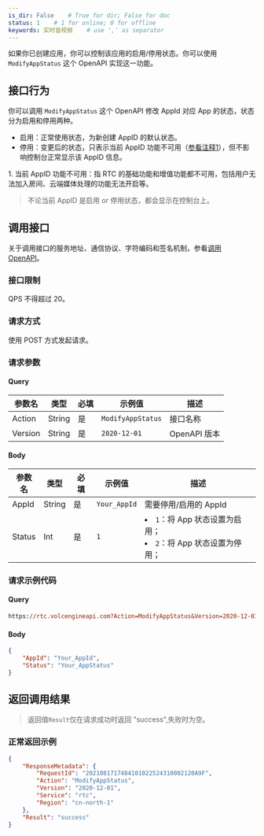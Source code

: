 ```yaml
---
is_dir: False    # True for dir; False for doc
status: 1    # 1 for online; 0 for offline
keywords: 实时音视频    # use ',' as separator
---
```


如果你已创建应用，你可以控制该应用的启用/停用状态。你可以使用 `ModifyAppStatus` 这个 OpenAPI 实现这一功能。

## 接口行为

你可以调用 `ModifyAppStatus` 这个 OpenAPI 修改 AppId 对应 App 的状态，状态分为启用和停用两种。

- 启用：正常使用状态，为新创建 AppID 的默认状态。
- 停用：变更后的状态，只表示当前 AppID 功能不可用（[参看注释1](#stop)），但不影响控制台正常显示该 AppID 信息。

<span id="stop"></span>1. 当前 AppID 功能不可用：指 RTC 的基础功能和增值功能都不可用，包括用户无法加入房间、云端媒体处理的功能无法开启等。

> 不论当前 AppID 是启用 or 停用状态，都会显示在控制台上。

## 调用接口
关于调用接口的服务地址、通信协议、字符编码和签名机制，参看[调用 OpenAPI](69828)。

### 接口限制

QPS 不得超过 20。

### 请求方式

使用 POST 方式发起请求。

### 请求参数

#### Query

| 参数名 | 类型 | 必填 | 示例值 | 描述 |
| --- | --- | --- | --- | --- |
| Action | String | 是 | `ModifyAppStatus` | 接口名称 |
| Version | String | 是 | `2020-12-01` | OpenAPI 版本 |

#### Body

| 参数名 | 类型 | 必填 | 示例值 | 描述 |
| --- | --- | --- | --- | --- |
| AppId | String | 是 | `Your_AppId` | 需要停用/启用的 AppId |
| Status | Int | 是 | `1` | <li>`1`：将 App 状态设置为启用；</li><li>`2`：将 App 状态设置为停用；</li> |

### 请求示例代码

 #### Query

```postscript
https://rtc.volcengineapi.com?Action=ModifyAppStatus&Version=2020-12-01
```

 #### Body

```json
{
    "AppId": "Your_AppId",
    "Status": "Your_AppStatus"
}
```

## 返回调用结果

> 返回值`Result`仅在请求成功时返回 "success",失败时为空。

### 正常返回示例

```json
{
    "ResponseMetadata": {
        "RequestId": "2021081717484101022524310002120A9F",
        "Action": "ModifyAppStatus",
        "Version": "2020-12-01",
        "Service": "rtc",
        "Region": "cn-north-1"
    },
    "Result": "success"
}
```
